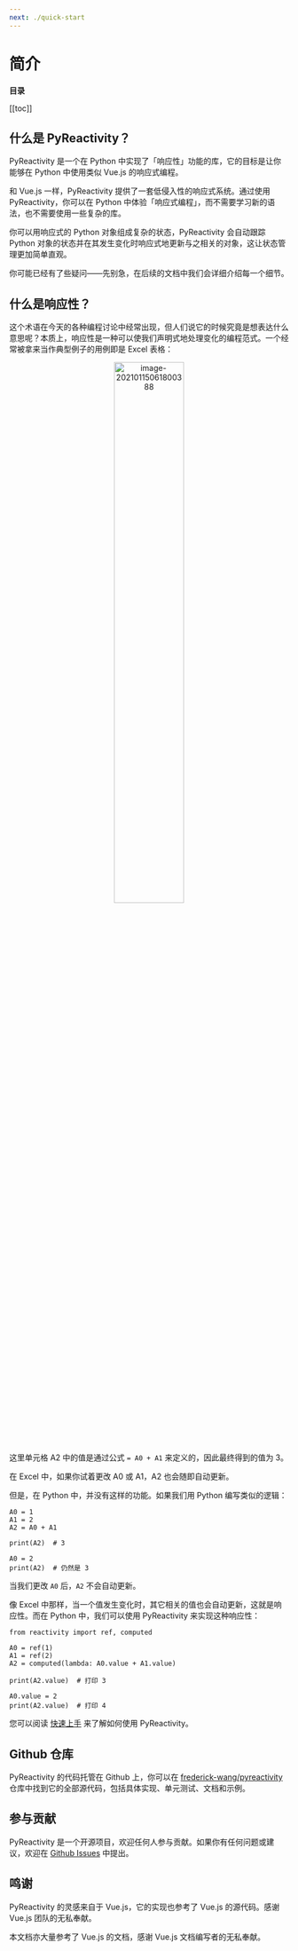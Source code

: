 ```yaml
---
next: ./quick-start
---
```


# 简介

**目录**

[[toc]]

## 什么是 PyReactivity？

PyReactivity 是一个在 Python 中实现了「响应性」功能的库，它的目标是让你能够在 Python 中使用类似 Vue.js 的响应式编程。

和 Vue.js 一样，PyReactivity 提供了一套低侵入性的响应式系统。通过使用 PyReactivity，你可以在 Python 中体验「响应式编程」，而不需要学习新的语法，也不需要使用一些复杂的库。

你可以用响应式的 Python 对象组成复杂的状态，PyReactivity 会自动跟踪 Python 对象的状态并在其发生变化时响应式地更新与之相关的对象，这让状态管理更加简单直观。

你可能已经有了些疑问——先别急，在后续的文档中我们会详细介绍每一个细节。

## 什么是响应性？

这个术语在今天的各种编程讨论中经常出现，但人们说它的时候究竟是想表达什么意思呢？本质上，响应性是一种可以使我们声明式地处理变化的编程范式。一个经常被拿来当作典型例子的用例即是 Excel 表格：

<!-- ![](https://res.zhaoji.ac.cn/images/20230115061800.png) -->

<p style="text-align: center">
  <img src="https://res.zhaoji.ac.cn/images/20230115061800.png" alt="image-20210115061800388" style="width: 50%" />
</p>

这里单元格 A2 中的值是通过公式 `= A0 + A1` 来定义的，因此最终得到的值为 3。

在 Excel 中，如果你试着更改 A0 或 A1，A2 也会随即自动更新。

但是，在 Python 中，并没有这样的功能。如果我们用 Python 编写类似的逻辑：

```python:no-line-numbers
A0 = 1
A1 = 2
A2 = A0 + A1

print(A2)  # 3

A0 = 2
print(A2)  # 仍然是 3
```

当我们更改 `A0` 后，`A2` 不会自动更新。

像 Excel 中那样，当一个值发生变化时，其它相关的值也会自动更新，这就是响应性。而在 Python 中，我们可以使用 PyReactivity 来实现这种响应性：

```python:no-line-numbers
from reactivity import ref, computed

A0 = ref(1)
A1 = ref(2)
A2 = computed(lambda: A0.value + A1.value)

print(A2.value)  # 打印 3

A0.value = 2
print(A2.value)  # 打印 4
```

您可以阅读 [快速上手](quick-start.md) 来了解如何使用 PyReactivity。

## Github 仓库

PyReactivity 的代码托管在 Github 上，你可以在 [frederick-wang/pyreactivity](https://github.com/frederick-wang/pyreactivity) 仓库中找到它的全部源代码，包括具体实现、单元测试、文档和示例。

## 参与贡献

PyReactivity 是一个开源项目，欢迎任何人参与贡献。如果你有任何问题或建议，欢迎在 [Github Issues](https://github.com/frederick-wang/pyreactivity/issues) 中提出。

## 鸣谢

PyReactivity 的灵感来自于 Vue.js，它的实现也参考了 Vue.js 的源代码。感谢 Vue.js 团队的无私奉献。

本文档亦大量参考了 Vue.js 的文档，感谢 Vue.js 文档编写者的无私奉献。
